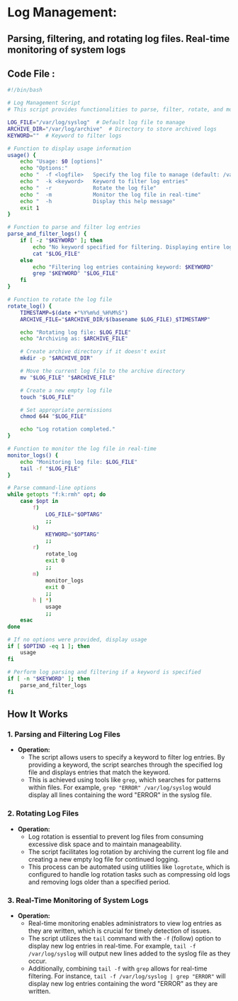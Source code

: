 # Log Management:

## Parsing, filtering, and rotating log files. Real-time monitoring of system logs

## Code File :
```sh
#!/bin/bash

# Log Management Script
# This script provides functionalities to parse, filter, rotate, and monitor log files in real-time.

LOG_FILE="/var/log/syslog"  # Default log file to manage
ARCHIVE_DIR="/var/log/archive"  # Directory to store archived logs
KEYWORD=""  # Keyword to filter logs

# Function to display usage information
usage() {
    echo "Usage: $0 [options]"
    echo "Options:"
    echo "  -f <logfile>   Specify the log file to manage (default: /var/log/syslog)"
    echo "  -k <keyword>   Keyword to filter log entries"
    echo "  -r             Rotate the log file"
    echo "  -m             Monitor the log file in real-time"
    echo "  -h             Display this help message"
    exit 1
}

# Function to parse and filter log entries
parse_and_filter_logs() {
    if [ -z "$KEYWORD" ]; then
        echo "No keyword specified for filtering. Displaying entire log file."
        cat "$LOG_FILE"
    else
        echo "Filtering log entries containing keyword: $KEYWORD"
        grep "$KEYWORD" "$LOG_FILE"
    fi
}

# Function to rotate the log file
rotate_log() {
    TIMESTAMP=$(date +"%Y%m%d_%H%M%S")
    ARCHIVE_FILE="$ARCHIVE_DIR/$(basename $LOG_FILE)_$TIMESTAMP"

    echo "Rotating log file: $LOG_FILE"
    echo "Archiving as: $ARCHIVE_FILE"

    # Create archive directory if it doesn't exist
    mkdir -p "$ARCHIVE_DIR"

    # Move the current log file to the archive directory
    mv "$LOG_FILE" "$ARCHIVE_FILE"

    # Create a new empty log file
    touch "$LOG_FILE"

    # Set appropriate permissions
    chmod 644 "$LOG_FILE"

    echo "Log rotation completed."
}

# Function to monitor the log file in real-time
monitor_logs() {
    echo "Monitoring log file: $LOG_FILE"
    tail -f "$LOG_FILE"
}

# Parse command-line options
while getopts "f:k:rmh" opt; do
    case $opt in
        f)
            LOG_FILE="$OPTARG"
            ;;
        k)
            KEYWORD="$OPTARG"
            ;;
        r)
            rotate_log
            exit 0
            ;;
        m)
            monitor_logs
            exit 0
            ;;
        h | *)
            usage
            ;;
    esac
done

# If no options were provided, display usage
if [ $OPTIND -eq 1 ]; then
    usage
fi

# Perform log parsing and filtering if a keyword is specified
if [ -n "$KEYWORD" ]; then
    parse_and_filter_logs
fi


```

## How It Works

### 1. Parsing and Filtering Log Files

- **Operation:**
  - The script allows users to specify a keyword to filter log entries. By providing a keyword, the script searches through the specified log file and displays entries that match the keyword.
  - This is achieved using tools like `grep`, which searches for patterns within files. For example, `grep "ERROR" /var/log/syslog` would display all lines containing the word "ERROR" in the syslog file.

### 2. Rotating Log Files

- **Operation:**
  - Log rotation is essential to prevent log files from consuming excessive disk space and to maintain manageability.
  - The script facilitates log rotation by archiving the current log file and creating a new empty log file for continued logging.
  - This process can be automated using utilities like `logrotate`, which is configured to handle log rotation tasks such as compressing old logs and removing logs older than a specified period.

### 3. Real-Time Monitoring of System Logs

- **Operation:**
  - Real-time monitoring enables administrators to view log entries as they are written, which is crucial for timely detection of issues.
  - The script utilizes the `tail` command with the `-f` (follow) option to display new log entries in real-time. For example, `tail -f /var/log/syslog` will output new lines added to the syslog file as they occur.
  - Additionally, combining `tail -f` with `grep` allows for real-time filtering. For instance, `tail -f /var/log/syslog | grep "ERROR"` will display new log entries containing the word "ERROR" as they are written.
